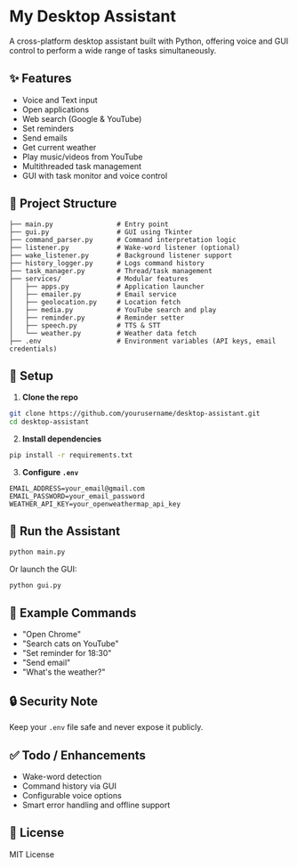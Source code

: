 # My Desktop Assistant

A cross-platform desktop assistant built with Python, offering voice and GUI control to perform a wide range of tasks simultaneously.

## ✨ Features
- Voice and Text input
- Open applications
- Web search (Google & YouTube)
- Set reminders
- Send emails
- Get current weather
- Play music/videos from YouTube
- Multithreaded task management
- GUI with task monitor and voice control

## 📁 Project Structure
```
├── main.py                # Entry point
├── gui.py                 # GUI using Tkinter
├── command_parser.py      # Command interpretation logic
├── listener.py            # Wake-word listener (optional)
├── wake_listener.py       # Background listener support
├── history_logger.py      # Logs command history
├── task_manager.py        # Thread/task management
├── services/              # Modular features
│   ├── apps.py            # Application launcher
│   ├── emailer.py         # Email service
│   ├── geolocation.py     # Location fetch
│   ├── media.py           # YouTube search and play
│   ├── reminder.py        # Reminder setter
│   ├── speech.py          # TTS & STT
│   └── weather.py         # Weather data fetch
├── .env                   # Environment variables (API keys, email credentials)
```

## 🔧 Setup
1. **Clone the repo**
```bash
git clone https://github.com/yourusername/desktop-assistant.git
cd desktop-assistant
```
2. **Install dependencies**
```bash
pip install -r requirements.txt
```
3. **Configure `.env`**
```
EMAIL_ADDRESS=your_email@gmail.com
EMAIL_PASSWORD=your_email_password
WEATHER_API_KEY=your_openweathermap_api_key
```

## 🚀 Run the Assistant
```bash
python main.py
```
Or launch the GUI:
```bash
python gui.py
```

## 🧠 Example Commands
- "Open Chrome"
- "Search cats on YouTube"
- "Set reminder for 18:30"
- "Send email"
- "What's the weather?"

## 🔒 Security Note
Keep your `.env` file safe and never expose it publicly.

## ✅ Todo / Enhancements
- Wake-word detection
- Command history via GUI
- Configurable voice options
- Smart error handling and offline support

## 📄 License
MIT License
